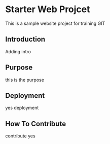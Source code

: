 # Starter Web Projcet
This is a sample website project for training GIT

## Introduction

Adding intro
 
## Purpose

this is the purpose

## Deployment

yes deployment

## How To Contribute

contribute yes